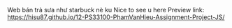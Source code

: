 Web bán trà sưa như starbuck nè ku
Nice to see u here
Preview link: https://hisu87.github.io/12-PS33100-PhamVanHieu-Assignment-Project-JS/
